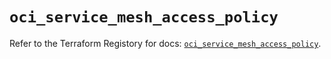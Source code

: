 # `oci_service_mesh_access_policy`

Refer to the Terraform Registory for docs: [`oci_service_mesh_access_policy`](https://registry.terraform.io/providers/oracle/oci/6.18.0/docs/resources/service_mesh_access_policy).
